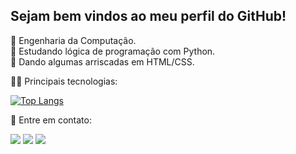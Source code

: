 ## Sejam bem vindos ao meu perfil do GitHub! 

🖤 Engenharia da Computação. <br/>
🤍 Estudando lógica de programação com Python. </br>
🖤 Dando algumas arriscadas em HTML/CSS.

<div>
  <a href="https://github.com/renaisaalves"></a>
</div>

👩‍💻 Principais tecnologias:

[![Top Langs](https://github-readme-stats.vercel.app/api/top-langs/?username=renaisaalves&layout=compact)](https://github.com/renaisaalves/github-readme-stats)

📧 Entre em contato:

<a href="https://github.com/renaisaalves" target="_blank"><img src="https://img.shields.io/badge/GitHub-100000?style=for-the-badge&logo=github&logoColor=white"></a>
<a href="https://www.linkedin.com/in/renaisa-alves/" target="_blank"><img src="https://img.shields.io/badge/LinkedIn-0077B5?style=for-the-badge&logo=linkedin&logoColor=white"></a>
<a href="https://www.instagram.com/renaisalves/" target="_blank"><img src="https://img.shields.io/badge/Instagram-E4405F?style=for-the-badge&logo=instagram&logoColor=white"></a>



